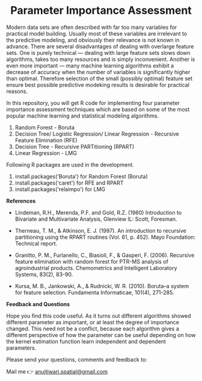 <h1 align='center'>Parameter Importance Assessment</h1>

<p align=”justify”>
Modern data sets are often described with far too many variables for practical model building. Usually most of these variables are irrelevant to the predictive modeling, and obviously their relevance is not known in advance. There are several disadvantages of dealing with overlarge feature sets. One is purely technical — dealing with large feature sets slows down algorithms, takes too many resources and is simply inconvenient. Another is even more important — many machine learning algorithms exhibit a decrease of accuracy when the number of variables is significantly higher than optimal. Therefore selection of the small (possibly optimal) feature set ensure best possible predictive modeking results is desirable for practical reasons.
</p>

In this repository, you will get R code for implementing four parameter importance assessment techniques which are based on some of the most popular machine learning and statistical modeling algorithms. 

1. Random Forest - Boruta
2. Decision Tree/ Logistic Regression/ Linear Regression - Recursive Feature Elimination (RFE)
3. Decision Tree - Recursive PARTitioning (RPART)
4. Linear Regression - LMG

Following R packages are used in the development.
1. install.packages('Boruta') for Random Forest (Boruta)
2. install.packages('caret') for RFE and RPART
3. install.packages('relaimpo') for LMG

<b>References</b>

- Lindeman, R.H., Merenda, P.F. and Gold, R.Z. (1980) Introduction to Bivariate and Multivariate Analysis, Glenview IL: Scott, Foresman.

- Therneau, T. M., & Atkinson, E. J. (1997). An introduction to recursive partitioning using the RPART routines (Vol. 61, p. 452). Mayo Foundation: Technical report.

- Granitto, P. M., Furlanello, C., Biasioli, F., & Gasperi, F. (2006). Recursive feature elimination with random forest for PTR-MS analysis of agroindustrial products. Chemometrics and Intelligent Laboratory Systems, 83(2), 83-90.

- Kursa, M. B., Jankowski, A., & Rudnicki, W. R. (2010). Boruta–a system for feature selection. Fundamenta Informaticae, 101(4), 271-285.

<b>Feedback and Questions</b>

Hope you find this code useful. As it turns out different algorithms showed different parameter as important, or at least the degree of importance changed. This need not be a conflict, because each algorithm gives a different perspective of how the parameter can be useful depending on how the kernel estimation function learn independent and dependent parameters.

Please send your questions, comments and feedback to: 

Mail me  👉  anujtiwari.spatial@gmail.com
